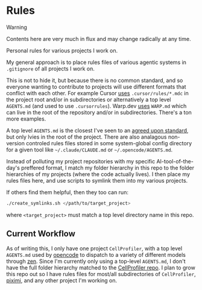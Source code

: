 # Rules

> [!WARNING]
Contents here are very much in flux and may change radically at any time.

Personal rules for various projects I work on.

My general approach is to place rules files of various agentic systems in `.gitignore` of all projects I work on.

This is not to hide it, but because there is no common standard, and so everyone wanting to contribute to projects will use different formats that conflict with each other.
For example Cursor [uses](https://cursor.com/docs/context/rules) `.cursor/rules/*.mdc` in the project root and/or in subdirectories or alternatively a top level `AGENTS.md` (and used to use `.cursorrules`).
Warp.dev [uses](https://docs.warp.dev/knowledge-and-collaboration/rules) `WARP.md` which can live in the root of the repository and/or in subdirectories.
There's a ton more examples.

A top level `AGENTS.md` is the closest I've seen to an [agreed upon standard](https://agents.md/), but only lvies in the root of the project.
There are also analagous non-version controled rules files stored in some system-global config directory for a given tool like `~/.claude/CLAUDE.md` or `~/.opencode/AGENTS.md`.

Instead of polluting my project repositories with my specific AI-tool-of-the-day's preffered format, I match my folder hierarchy in this repo to the folder hierarchies of my projects (where the code actually lives).
I then place my rules files here, and use scripts to symlink them into my various projects.

If others find them helpful, then they too can run:
```bash
./create_symlinks.sh </path/to/target_project>
```

where `<target_project>` must match a top level directory name in this repo.

## Current Workflow

As of writing this, I only have one project `CellProfiler`, with a top level `AGENTS.md` used by [opencode](https://opencode.ai/) to dispatch to a variety of different models through [zen](https://opencode.ai/docs/zen).
Since I'm currently only using a top-level `AGENTS.md`, I don't have the full folder hierarchy matched to the [CellProfiler repo](github.com/CellProfiler/CellProfiler).
I plan to grow this repo out so I have rules files for most/all subdirectories of `CellProfiler`, [piximi](github.com/piximi/piximi), and any other project I'm working on.

